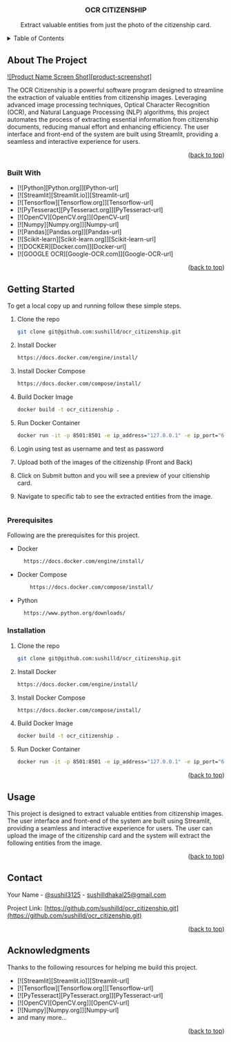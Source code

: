 <a name="readme-top"></a>


<!-- PROJECT LOGO -->
<br />
<div align="center">
  <h3 align="center">OCR CITIZENSHIP</h3>

  <p align="center">
    Extract valuable entities from just the photo of the citizenship card.
  </p>
</div>



<!-- TABLE OF CONTENTS -->
<details>
  <summary>Table of Contents</summary>
  <ol>
    <li>
      <a href="#about-the-project">About The Project</a>
      <ul>
        <li><a href="#built-with">Built With</a></li>
      </ul>
    </li>
    <li>
      <a href="#getting-started">Getting Started</a>
      <ul>
        <li><a href="#prerequisites">Prerequisites</a></li>
        <li><a href="#installation">Installation</a></li>
      </ul>
    </li>
    <li><a href="#usage">Usage</a></li>
    <li><a href="#contact">Contact</a></li>
    <li><a href="#acknowledgments">Acknowledgments</a></li>
  </ol>
</details>



<!-- ABOUT THE PROJECT -->
## About The Project

[![Product Name Screen Shot][product-screenshot]](https://example.com)

The OCR Citizenship is a powerful software program designed to streamline the extraction of valuable entities from citizenship images. Leveraging advanced image processing techniques, Optical Character Recognition (OCR), and Natural Language Processing (NLP) algorithms, this project automates the process of extracting essential information from citizenship documents, reducing manual effort and enhancing efficiency. The user interface and front-end of the system are built using Streamlit, providing a seamless and interactive experience for users.

<p align="right">(<a href="#readme-top">back to top</a>)</p>



### Built With

* [![Python][Python.org]][Python-url]
* [![Streamlit][Streamlit.io]][Streamlit-url]
* [![Tensorflow][Tensorflow.org]][Tensorflow-url]
* [![PyTesseract][PyTesseract.org]][PyTesseract-url]
* [![OpenCV][OpenCV.org]][OpenCV-url]
* [![Numpy][Numpy.org]][Numpy-url]
* [![Pandas][Pandas.org]][Pandas-url]
* [![Scikit-learn][Scikit-learn.org]][Scikit-learn-url]
* [![DOCKER][Docker.com]][Docker-url]
* [![GOOGLE OCR][Google-OCR.com]][Google-OCR-url]

<p align="right">(<a href="#readme-top">back to top</a>)</p>



<!-- GETTING STARTED -->
## Getting Started

To get a local copy up and running follow these simple steps.

1. Clone the repo
   ```sh
   git clone git@github.com:sushilld/ocr_citizenship.git
2. Install Docker
   ```sh
   https://docs.docker.com/engine/install/
   ```
3. Install Docker Compose
   ```sh
   https://docs.docker.com/compose/install/
   ```
4. Build Docker Image
   ```sh
   docker build -t ocr_citizenship .
   ```
5. Run Docker Container
   ```sh
   docker run -it -p 8501:8501 -e ip_address="127.0.0.1" -e ip_port="6011" -e show_google="true" sushil3125/ocr_citizenship

6. Login using test as username and test as password

7. Upload both of the images of the citizenship (Front and Back)

8. Click on Submit button and you will see a preview of your citienship card.

9. Navigate to specific tab to see the extracted entities from the image.
   ```

### Prerequisites

Following are the prerequisites for this project.

* Docker
  ```sh
    https://docs.docker.com/engine/install/
    ```
* Docker Compose
    ```sh
        https://docs.docker.com/compose/install/
  ```
* Python
  ```sh
    https://www.python.org/downloads/
    ```

### Installation

1. Clone the repo
   ```sh
   git clone git@github.com:sushilld/ocr_citizenship.git
2. Install Docker
   ```sh
   https://docs.docker.com/engine/install/
   ```
3. Install Docker Compose
   ```sh
   https://docs.docker.com/compose/install/
   ```
4. Build Docker Image
   ```sh
   docker build -t ocr_citizenship .
   ```
5. Run Docker Container
   ```sh
   docker run -it -p 8501:8501 -e ip_address="127.0.0.1" -e ip_port="6011" -e show_google="true" sushil3125/ocr_citizenship
   ```

<p align="right">(<a href="#readme-top">back to top</a>)</p>



<!-- USAGE EXAMPLES -->
## Usage

This project is designed to extract valuable entities from citizenship images. The user interface and front-end of the system are built using Streamlit, providing a seamless and interactive experience for users. The user can upload the image of the citizenship card and the system will extract the following entities from the image.

<p align="right">(<a href="#readme-top">back to top</a>)</p>

<!-- CONTACT -->
## Contact

Your Name - [@sushil3125](https://linkedin.com/in/sushil3125) - sushilldhakal25@gmail.com

Project Link: [https://github.com/sushilld/ocr_citizenship.git](https://github.com/sushilld/ocr_citizenship.git)

<p align="right">(<a href="#readme-top">back to top</a>)</p>



<!-- ACKNOWLEDGMENTS -->
## Acknowledgments

Thanks to the following resources for helping me build this project.

* [![Streamlit][Streamlit.io]][Streamlit-url]
* [![Tensorflow][Tensorflow.org]][Tensorflow-url]
* [![PyTesseract][PyTesseract.org]][PyTesseract-url]
* [![OpenCV][OpenCV.org]][OpenCV-url]
* [![Numpy][Numpy.org]][Numpy-url]
* and many more...

<p align="right">(<a href="#readme-top">back to top</a>)</p>

<!-- docker build -t sushil3125/ocr_citizenship . <br />
docker run -it -p 8501:8501 -e ip_address="127.0.0.1" -e ip_port="6011" -e show_google="true" sushil3125/ocr_citizenship -->